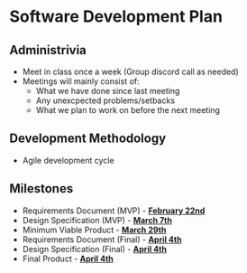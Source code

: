 # Software Development Plan

## Administrivia
* Meet in class once a week (Group discord call as needed)
* Meetings will mainly consist of:
  * What we have done since last meeting
  * Any unexcpected problems/setbacks
  * What we plan to work on before the next meeting

## Development Methodology
* Agile development cycle

## Milestones
* Requirements Document (MVP) - <ins>**February 22nd**<ins>
* Design Specification (MVP) - <ins>**March 7th**<ins>
* Minimum Viable Product - <ins>**March 29th**<ins>
* Requirements Document (Final) - <ins>**April 4th**<ins>
* Design Specification (Final) - <ins>**April 4th**<ins>
* Final Product - <ins>**April 4th**<ins>